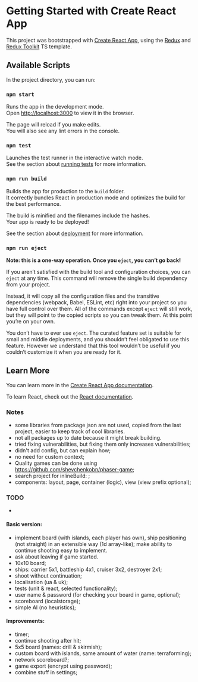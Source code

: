 # Getting Started with Create React App

This project was bootstrapped with [Create React App](https://github.com/facebook/create-react-app), using the [Redux](https://redux.js.org/) and [Redux Toolkit](https://redux-toolkit.js.org/) TS template.

## Available Scripts

In the project directory, you can run:

### `npm start`

Runs the app in the development mode.\
Open [http://localhost:3000](http://localhost:3000) to view it in the browser.

The page will reload if you make edits.\
You will also see any lint errors in the console.

### `npm test`

Launches the test runner in the interactive watch mode.\
See the section about [running tests](https://facebook.github.io/create-react-app/docs/running-tests) for more information.

### `npm run build`

Builds the app for production to the `build` folder.\
It correctly bundles React in production mode and optimizes the build for the best performance.

The build is minified and the filenames include the hashes.\
Your app is ready to be deployed!

See the section about [deployment](https://facebook.github.io/create-react-app/docs/deployment) for more information.

### `npm run eject`

**Note: this is a one-way operation. Once you `eject`, you can’t go back!**

If you aren’t satisfied with the build tool and configuration choices, you can `eject` at any time. This command will remove the single build dependency from your project.

Instead, it will copy all the configuration files and the transitive dependencies (webpack, Babel, ESLint, etc) right into your project so you have full control over them. All of the commands except `eject` will still work, but they will point to the copied scripts so you can tweak them. At this point you’re on your own.

You don’t have to ever use `eject`. The curated feature set is suitable for small and middle deployments, and you shouldn’t feel obligated to use this feature. However we understand that this tool wouldn’t be useful if you couldn’t customize it when you are ready for it.

## Learn More

You can learn more in the [Create React App documentation](https://facebook.github.io/create-react-app/docs/getting-started).

To learn React, check out the [React documentation](https://reactjs.org/).

### Notes
- some libraries from package json are not used, copied from the last project, easier to keep track of cool libraries.
- not all packages up to date because it might break building.
- tried fixing vulnerabilities, but fixing them only increases vulnerabilities;
- didn't add config, but can explain how;
- no need for custom context;
- Quality games can be done using https://github.com/shevchenkobn/phaser-game;
- search project for inlineBuild: ;
- components: layout, page, container (logic), view (view prefix optional);

### TODO

- 

#### Basic version:
- implement board (with islands, each player has own), ship positioning (not straight) in an extensible way (1d array-like); make ability to continue shooting easy to implement.
- ask about leaving if game started.
- 10x10 board;
- ships: carrier 5x1, battleship 4x1, cruiser 3x2, destroyer 2x1;
- shoot without continuation;
- localisation (ua & uk);
- tests (unit & react, selected functionality);
- user name & password (for checking your board in game, optional);
- scoreboard (localstorage);
- simple AI (no heuristics);

#### Improvements:
- timer;
- continue shooting after hit;
- 5x5 board (names: drill & skirmish);
- custom board with islands, same amount of water (name: terraforming);
- network scoreboard?;
- game export (encrypt using password);
- combine stuff in settings;